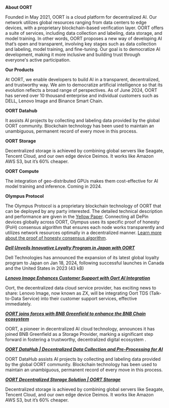 **About OORT**

Founded in May 2021, OORT is a cloud platform for decentralized AI. Our network utilizes global resources ranging from data centers to edge devices, with a proprietary blockchain-based verification layer. OORT offers a suite of services, including data collection and labeling, data storage, and model training.
In other words, OORT proposes a new way of developing AI that’s open and transparent, involving key stages such as data collection and labeling, model training, and fine-tuning. Our goal is to democratize AI development, making it more inclusive and building trust through everyone's active participation.

**Our Products**

At OORT, we enable developers to build AI in a transparent, decentralized, and trustworthy way. We aim to democratize artificial intelligence so that its evolution reflects a broad range of perspectives. As of June 2024, OORT has served over 10 thousand enterprise and individual customers such as DELL, Lenovo Image and Binance Smart Chain.

**OORT Datahub**

It assists AI projects by collecting and labeling data provided by the global OORT community. Blockchain technology has been used to maintain an unambiguous, permanent record of every move in this process.

**OORT Storage**

Decentralized storage is achieved by combining global servers like Seagate, Tencent Cloud, and our own edge device Deimos. It works like Amazon AWS S3, but it’s 60% cheaper.

**OORT Compute**

The integration of geo-distributed GPUs makes them cost-effective for AI model training and inference. Coming in 2024.

**Olympus Protocol**

The Olympus Protocol is a proprietary blockchain technology of OORT that can be deployed by any party interested. The detailed technical description and performance are given in the <a href=https://oort-website.standard.us-east-1.oortech.com/OORT_Yellow_Paper.pdf>Yellow Paper</a>. Connecting all DePin devices globally across OORT, Olympus uses its specific proof of honesty (PoH) consensus algorithm that ensures each node works transparently and utilizes network resources optimally in a decentralized manner.
<a href="https://www.forbes.com/sites/digital-assets/2024/02/24/decentralized-ai-on-blockchain-rivals-openais-lead/?sh=176a64ff7c28"> Learn more about the proof of honesty consensus algorithm</a>.

<a href="https://cointelegraph.com/press-releases/dell-unveils-innovative-loyalty-program-in-japan-with-oort">***Dell Unveils Innovative Loyalty Program in Japan with OORT***</a>

Dell Technologies has announced the expansion of its latest global loyalty program to Japan on Jan 18, 2024, following successful launches in Canada and the United States in 2023 (43 kB)

<a href="https://blockster.com/lenovo-image-enhances-customer-support-with-oort-ai-integration">***Lenovo Image Enhances Customer Support with Oort AI Integration***</a>

Oort, the decentralized data cloud service provider, has exciting news to share: Lenovo Image, now known as ZX, will be integrating Oort TDS (Talk-to-Data Service) into their customer support services, effective immediately. 

<a href="https://cointelegraph.com/press-releases/oort-joins-forces-with-bnb-greenfield-to-enhance-the-bnb-chain-ecosystem">***OORT joins forces with BNB Greenfield to enhance the BNB Chain ecosystem***</a>

OORT, a pioneer in decentralized AI cloud technology, announces it has joined BNB Greenfield as a Storage Provider, marking a significant step forward in fostering a trustworthy, decentralized digital ecosystem .

<a href="https://www.oortech.com/datahub">***OORT DataHub | Decentralized Data Collection and Pre-Processing for AI***</a>

OORT DataHub assists AI projects by collecting and labeling data provided by the global OORT community. Blockchain technology has been used to maintain an unambiguous, permanent record of every move in this process. 

<a href="https://www.oortech.com/storage">***OORT Decentralized Storage Solution | OORT Storage***</a>

Decentralized storage is achieved by combining global servers like Seagate, Tencent Cloud, and our own edge device Deimos. It works like Amazon AWS S3, but it’s 60% cheaper. 










